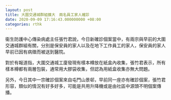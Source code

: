 ```yaml
---
layout: post
title: 大圍交通城群組擴大　兩名員工家人確診
date: 2020-09-09 17:16:43.000000000 +08:00
categories: rthk
---
```


衞生防護中心傳染病處主任張竹君說，今日新確診個案當中，有兩宗與早前的大圍交通城群組有關，分別是保安員的家人以及在地下工作員工的家人，保安員的家人早前已因有病徵而被送到醫院。

對於有報道指，大圍交通城工廈發現有樣本樽放在紙盒內收集，張竹君表示，所有樣本樽都有兩層包裝，通常用大膠袋收集，但認為用紙盒收集亦無大問題。

另外，今日其中一宗確診個案來自屯門山景邨，早前同一座亦有確診個案，張竹君形容，類似的情況有好多好多，可能是共用升降機或是由社區中源頭不明個案傳播。
